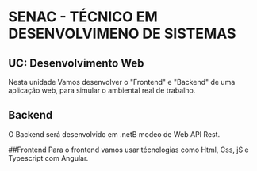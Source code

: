 # SENAC - TÉCNICO EM DESENVOLVIMENO DE SISTEMAS
## UC: Desenvolvimento Web
Nesta unidade Vamos desenvolver o "Frontend" e "Backend" de uma aplicação web, para simular o ambiental real de trabalho.

## Backend
O Backend será desenvolvido em .netB modeo de Web API Rest.

##Frontend
Para o frontend vamos usar técnologias como Html, Css, jS e Typescript com Angular.

